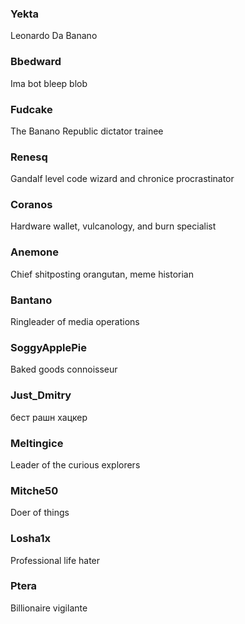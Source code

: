 <!--
  To add more team members to be displayed on the website, add them in the following form:
  1- The team member name starts with three hashtag symbols (#) -> ### Example Name
  2- The description is the following line after the name without any symbols -> This is an example description of the member.
-->

### Yekta

Leonardo Da Banano

### Bbedward

Ima bot bleep blob

### Fudcake

The Banano Republic dictator trainee

### Renesq

Gandalf level code wizard and chronice procrastinator

### Coranos

Hardware wallet, vulcanology, and burn specialist

### Anemone

Chief shitposting orangutan, meme historian

### Bantano

Ringleader of media operations

### SoggyApplePie

Baked goods connoisseur

### Just_Dmitry

бест рашн хацкер

### Meltingice

Leader of the curious explorers

### Mitche50

Doer of things

### Losha1x

Professional life hater

### Ptera

Billionaire vigilante
